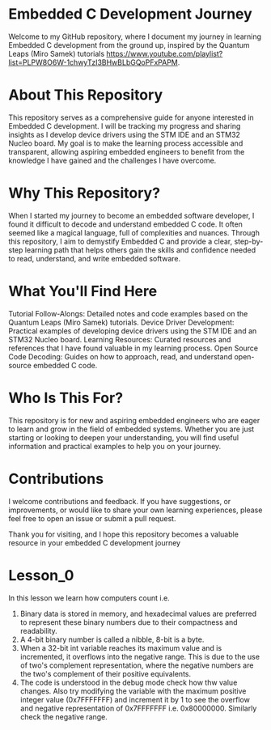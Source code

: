 # Embedded C Development Journey
Welcome to my GitHub repository, where I document my journey in learning Embedded C development from the ground up, inspired by the Quantum Leaps (Miro Samek) tutorials https://www.youtube.com/playlist?list=PLPW8O6W-1chwyTzI3BHwBLbGQoPFxPAPM.

# About This Repository
This repository serves as a comprehensive guide for anyone interested in Embedded C development. I will be tracking my progress and sharing insights as I develop device drivers using the STM IDE and an STM32 Nucleo board. My goal is to make the learning process accessible and transparent, allowing aspiring embedded engineers to benefit from the knowledge I have gained and the challenges I have overcome.

# Why This Repository?
When I started my journey to become an embedded software developer, I found it difficult to decode and understand embedded C code. It often seemed like a magical language, full of complexities and nuances. Through this repository, I aim to demystify Embedded C and provide a clear, step-by-step learning path that helps others gain the skills and confidence needed to read, understand, and write embedded software.

# What You'll Find Here
Tutorial Follow-Alongs: Detailed notes and code examples based on the Quantum Leaps (Miro Samek) tutorials.
Device Driver Development: Practical examples of developing device drivers using the STM IDE and an STM32 Nucleo board.
Learning Resources: Curated resources and references that I have found valuable in my learning process.
Open Source Code Decoding: Guides on how to approach, read, and understand open-source embedded C code.
# Who Is This For?
This repository is for new and aspiring embedded engineers who are eager to learn and grow in the field of embedded systems. Whether you are just starting or looking to deepen your understanding, you will find useful information and practical examples to help you on your journey.

# Contributions
I welcome contributions and feedback. If you have suggestions, or improvements, or would like to share your own learning experiences, please feel free to open an issue or submit a pull request.

Thank you for visiting, and I hope this repository becomes a valuable resource in your embedded C development journey
# Lesson_0
In this lesson we learn how computers count i.e.
1. Binary data is stored in memory, and hexadecimal values are preferred to represent these binary numbers due to their compactness and readability.
2. A 4-bit binary number is called a nibble, 8-bit is a byte.
3. When a 32-bit int variable reaches its maximum value and is incremented, it overflows into the negative range. This is due to the use of two's complement representation, where the negative numbers are the 
   two's complement of their positive equivalents.
4. The code is understood in the debug mode check how thw value changes. Also try modifying the variable with the maximum positive integer value (0x7FFFFFFF) and increment it by 1 to see the overflow and negative 
   representation of 0x7FFFFFFF i.e. 0x80000000. Similarly check the negative range.
